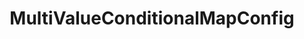 ---
optionsClassName: MultiValueConditionalMapConfig
optionsClassFullName: MigrationTools._EngineV1.Configuration.FieldMap.MultiValueConditionalMapConfig
configurationSamples:
- name: default
  description: 
  code: >-
    {
      "$type": "MultiValueConditionalMapConfig",
      "WorkItemTypeName": "*",
      "sourceFieldsAndValues": {
        "$type": "Dictionary`2",
        "Something": "SomethingElse"
      },
      "targetFieldsAndValues": {
        "$type": "Dictionary`2",
        "Something": "SomethingElse"
      }
    }
  sampleFor: MigrationTools._EngineV1.Configuration.FieldMap.MultiValueConditionalMapConfig
description: ??? If you know how to use this please send a PR :)
className: MultiValueConditionalMapConfig
typeName: FieldMaps
architecture: v1
options:
- parameterName: sourceFieldsAndValues
  type: Dictionary
  description: missng XML code comments
  defaultValue: missng XML code comments
- parameterName: targetFieldsAndValues
  type: Dictionary
  description: missng XML code comments
  defaultValue: missng XML code comments
- parameterName: WorkItemTypeName
  type: String
  description: missng XML code comments
  defaultValue: missng XML code comments
status: ready
processingTarget: Work Item Field
classFile: /src/MigrationTools/_EngineV1/Configuration/FieldMap/MultiValueConditionalMapConfig.cs
optionsClassFile: /src/MigrationTools/_EngineV1/Configuration/FieldMap/MultiValueConditionalMapConfig.cs

redirectFrom: []
layout: reference
toc: true
permalink: /Reference/v1/FieldMaps/MultiValueConditionalMapConfig/
title: MultiValueConditionalMapConfig
categories:
- FieldMaps
- v1
notes: ''
introduction: ''

---